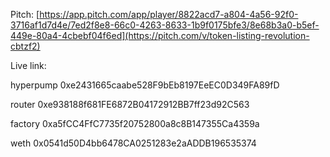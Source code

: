Pitch: 
[https://app.pitch.com/app/player/8822acd7-a804-4a56-92f0-3716af1d7d4e/7ed2f8e8-66c0-4263-8633-1b9f0175bfe3/8e68b3a0-b5ef-449e-80a4-4cbebf04f6ed](https://pitch.com/v/token-listing-revolution-cbtzf2)


Live link:



hyperpump 0xe2431665caabe528F9bEb8197EeEC0D349FA89fD


router 0xe938188f681FE6872B04172912BB7ff23d92C563


factory 0xa5fCC4FfC7735f20752800a8c8B147355Ca4359a


weth 0x0541d50D4bb6478CA0251283e2aADDB196535374
